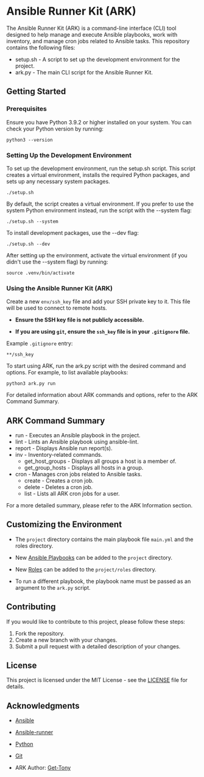# Ansible Runner Kit (ARK)

The Ansible Runner Kit (ARK) is a command-line interface (CLI) tool designed to help manage and execute Ansible playbooks, work with inventory, and manage cron jobs related to Ansible tasks. This repository contains the following files:

- setup.sh - A script to set up the development environment for the project.
- ark.py - The main CLI script for the Ansible Runner Kit.

## Getting Started

### Prerequisites

Ensure you have Python 3.9.2 or higher installed on your system. You can check your Python version by running:

    python3 --version

### Setting Up the Development Environment

To set up the development environment, run the setup.sh script. This script creates a virtual environment, installs the required Python packages, and sets up any necessary system packages.

    ./setup.sh

By default, the script creates a virtual environment. If you prefer to use the system Python environment instead, run the script with the --system flag:

    ./setup.sh --system

To install development packages, use the --dev flag:

    ./setup.sh --dev

After setting up the environment, activate the virtual environment (if you didn't use the --system flag) by running:

    source .venv/bin/activate

### Using the Ansible Runner Kit (ARK)

Create a new `env/ssh_key` file and add your SSH private key to it. This file will be used to connect to remote hosts.

- **Ensure the SSH key file is not publicly accessible.**

- **If you are using `git`, ensure the `ssh_key` file is in your `.gitignore` file.**

Example `.gitignore` entry:

    **/ssh_key

To start using ARK, run the ark.py script with the desired command and options. For example, to list available playbooks:

    python3 ark.py run

For detailed information about ARK commands and options, refer to the ARK Command Summary.

## ARK Command Summary

- run - Executes an Ansible playbook in the project.
- lint - Lints an Ansible playbook using ansible-lint.
- report - Displays Ansible run report(s).
- inv - Inventory-related commands.
  - get_host_groups - Displays all groups a host is a member of.
  - get_group_hosts - Displays all hosts in a group.
- cron - Manages cron jobs related to Ansible tasks.
  - create - Creates a cron job.
  - delete - Deletes a cron job.
  - list - Lists all ARK cron jobs for a user.

For a more detailed summary, please refer to the ARK Information section.

## Customizing the Environment

- The `project` directory contains the main playbook file `main.yml` and the roles directory.

- New [Ansible Playbooks](https://docs.ansible.com/ansible/latest/user_guide/playbooks_intro.html) can be added to the `project` directory.

- New [Roles](https://docs.ansible.com/ansible/latest/user_guide/playbooks_reuse_roles.html) can be added to the `project/roles` directory.

- To run a different playbook, the playbook name must be passed as an argument to the `ark.py` script.

## Contributing

If you would like to contribute to this project, please follow these steps:

1. Fork the repository.
2. Create a new branch with your changes.
3. Submit a pull request with a detailed description of your changes.

## License

This project is licensed under the MIT License - see the [LICENSE](LICENSE) file for details.

## Acknowledgments

- [Ansible](https://www.ansible.com/)
- [Ansible-runner](https://ansible-runner.readthedocs.io/en/latest/)
- [Python](https://www.python.org/)
- [Git](https://git-scm.com/)

- ARK Author: [Get-Tony](https://github.com/Get-Tony)
